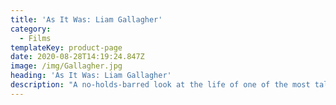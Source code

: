 ```yaml
---
title: 'As It Was: Liam Gallagher'
category:
  - Films
templateKey: product-page
date: 2020-08-28T14:19:24.847Z
image: /img/Gallagher.jpg
heading: 'As It Was: Liam Gallagher'
description: "A no-holds-barred look at the life of one of the most talked-about and charismatic artists of his generation.\t\t\t\t\t\t"
---
```


